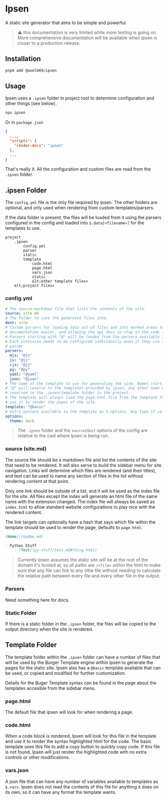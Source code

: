 # Ipsen

A static site generator that aims to be simple and powerful.

> ⚠ this documentation is very limited while more testing is going on.
> More comprehensive documentation will be available when Ipsen is closer to
> a production release.

## Installation
```bash
pnpm add @axel669/ipsen
```

## Usage
Ipsen uses a `.ipsen` folder in project root to determine configuration and
other things (see below).
```bash
npx ipsen
```
Or in `package.json`
```json
{
  ...,
  "scripts": {
    "render-docs": "ipsen"
  },
  ...
}
```
That's really it. All the configuration and custom files are read from the
`.ipsen` folder.

## .ipsen Folder
The `config.yml` file is the only file required by ipsen. The other folders are
optional, and only used when rendering from custom templates/parsers.

If the data folder is present, the files will be loaded from it using the
parsers configured in the config and loaded into `$.data[<filename>]` for the
templates to use.
```
project
    .ipsen
        config.yml
        parser
        static
        template
            code.html
            page.html
            vars.json
            static
            &lt;other template files>
    &lt;project files>
```

### config.yml
```yml
# The source markdown file that lists the contents of the site.
source: site.md
# The folder to save the generated files into.
dest: site
# Custom parsers for loading data out of files and into marked areas to make api
# documentation easier, and allowing the api docs to stay in the code files.
# Parsers starting with "@" will be loaded from the parsers available in Ipsen.
# Each extension needs to be configured individually even if they use the same
# parser.
parsers:
  mjs: "@js"
  js: "@js"
  cjs: "@js"
  py: "@py"
  yaml: "@yaml"
  json: "@json"
# The name of the template to use for generating the site. Names starting with
# "@" will resolve to the templates provided by ipsen, any other name will be
# resolved in the .ipsen/template folder in the project.
# The template will always load the page.html file from the template folder and
# use it to render the pages of the site.
template: "@basic"
# extra options available to the template as $.options. Any type of value allowed.
options:
  theme: dark
```

> The `.ipsen` folder and the `source`/`dest` options of the config are relative
> to the cwd where Ipsen is being run.

### source (site.md)
The source file should be a markdown file and list the contents of the site that
need to be rendered. It will also serve to build the sidebar menu for site
navigation. Links will determine which files are rendered (and their titles),
and text can be used to name any section of files in the list without rendering
content at that point.

Only one link should be outside of a list, and it will be used as the index
file for the site. All files except the index will generate an html file of the
same name with the extension changed. The index file will always be saved as
`index.html` to allow standard website configurations to play nice with the
rendered content.

The link targets can optionally have a hash that says which file within the
template should be used to render the page, defaults to `page.html`.

```md
[Home](readme.md)

- Python Stuff
    - [Test](py-stuff/test.md#thing.html)
```

> Currently Ipsen assumes the static site will be at the root of the domain
> it's hosted at, so all paths are `/<file>` within the html to make sure that
> any file can link to any othe file without needing to calculate the relative
> path between every file and every other file in the output.

### Parsers
Need something here for docs.

### Static Folder
If there is a static folder in the `.ipsen` folder, the files will be
copied to the output directory when the site is rendered.

## Template Folder
The template folder within the `.ipsen` folder can have a number of files that
will be used by the Burger Template engine within ipsen to generate the pages
for the static site. Ipsen also has a `@basic` template available that can be
used, or copied and modified for further customization.

Details for the Buger Template syntax can be found in the page about the
templates accesible from the sidebar menu.

### page.html
The default file that ipsen will look for when rendering a page.

### code.html
When a code block is rendered, Ipsen will look for this file in the template
and use it to render the syntax highlighted html for the code. The basic
template uses this file to add a copy button to quickly copy code. If this
file is not found, Ipsen will just render the highlighted code with no extra
controls or other modifications.

### vars.json
A json file that can have any number of variables available to templates as
`$.vars`. Ipsen does not read the contents of this file for anything it does on
its own, so it can have any format the template wants.
